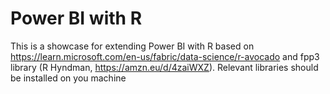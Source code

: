 # Power BI with R
This is a showcase for extending Power BI with R based on https://learn.microsoft.com/en-us/fabric/data-science/r-avocado and fpp3 library (R Hyndman,   https://amzn.eu/d/4zaiWXZ). Relevant libraries should be installed on you machine
